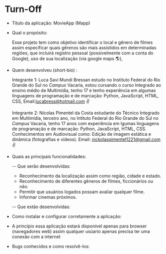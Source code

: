 # Turn-Off
 - Título da aplicação: MovieApp (Mapp)

- Qual o propósito: 

   Esse projeto tem como objetivo identificar o local e gênero de filmes assim especificar quais gêrenos são mais assistidos em determinadas regiões, que incluirá registro pessoal (possivelmente com a conta do Google), uso de sua localização (via google maps :earth_americas:),

- Quem desenvolveu (short-bio) :

  Integrante 1: Luca Savi Mundi Bressan estudo no Instituto Federal do Rio Grande do Sul no *Campus* Vacaria, estou cursando o curso Integrado ao ensino médio de Multimídia, tenho 17 e tenho experiência em algumas linguagens de programação e de marcação: Python, JavaScript, HTML, CSS, Email:lucabress@hotmail.com :v:
  
  Integrante 2: Nícolas Pimentel da Costa estudante do Técnico Integrado em Multímídia, terceiro ano, no Intituto Federal do Rio Grande do Sul no *Campus* Vacaria, tenho 17 anos com experiência em lgumas linguagens de programação e de marcação: Python, JavaScript, HTML, CSS. Conhecimentos em Audiovisual como: Edição de imagem estática e dinâmica (fotografias e vídeos). Email: nickolaspimentel1221@gmail.com :v: 
  
- Quais as principais funcionalidades:
    
    -- Que serão desenvolvidas: 
     * Reconhecimento da localização assim como região, cidade e estado. 
     * Reconhecimento de diferentes gêneros de filmes, ficcionários ou não.
     * Permitir que usuários logados possam avaliar qualquer filme.
     * Informar cinemas próximos.
   
   -- Que estão desenvolvidas: 
   
- Como instalar e configurar corretamente a aplicação:
 * A princípio essa aplicação estará disponível apenas para browser (navegadores web) assim qualquer usúario apenas precisa ter uma conexão com a internet

- Bugs conhecidos e como resolvê-los: 
